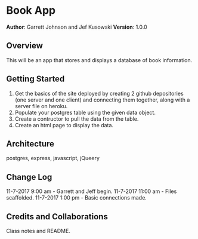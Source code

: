 # Book App

**Author**: Garrett Johnson and Jef Kusowski
**Version**: 1.0.0

## Overview
<!-- Provide a high level overview of what this application is and why you are building it, beyond the fact that it's an assignment for a Code Fellows 301 class. (i.e. What's your problem domain?) -->
This will be an app that stores and displays a database of book information.

## Getting Started
<!-- What are the steps that a user must take in order to build this app on their own machine and get it running? -->

1. Get the basics of the site deployed by creating 2 github depositories (one server and one client) and connecting them together, along with a server file on heroku.
2.  Populate your postgres table using the given data object.
3.  Create a contructor to pull the data from the table.
4.  Create an html page to display the data.


## Architecture
<!-- Provide a detailed description of the application design. What technologies (languages, libraries, etc) you're using, and any other relevant design information. -->
postgres, express, javascript, jQueery
## Change Log
<!-- Use this are to document the iterative changes made to your application as each feature is successfully implemented. Use time stamps. Here's an examples:-->

11-7-2017 9:00 am - Garrett and Jeff begin.
11-7-2017 11:00 am - Files scaffolded.
11-7-2017 1:00 pm  - Basic connections made.

## Credits and Collaborations
<!-- Give credit (and a link) to other people or resources that helped you build this application. -->
Class notes and README.
